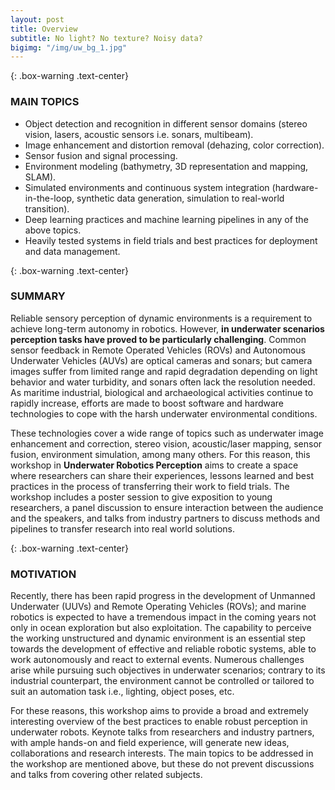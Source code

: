 ```yaml
---
layout: post
title: Overview
subtitle: No light? No texture? Noisy data?
bigimg: "/img/uw_bg_1.jpg"
---
```


{: .box-warning .text-center}
### MAIN TOPICS
* Object detection and recognition in different sensor domains (stereo vision, lasers, acoustic sensors i.e. sonars, multibeam).
* Image enhancement and distortion removal (dehazing, color correction).
* Sensor fusion and signal processing.
* Environment modeling (bathymetry, 3D representation and mapping, SLAM).
* Simulated environments and continuous system integration (hardware-in-the-loop, synthetic data generation, simulation to real-world transition).
* Deep learning practices and machine learning pipelines in any of the above topics.
* Heavily tested systems in field trials and best practices for deployment and data management.

{: .box-warning .text-center}
### SUMMARY
Reliable sensory perception of dynamic environments is a requirement to achieve long-term autonomy in robotics. However, **in underwater scenarios perception tasks have proved to be particularly challenging**. Common sensor feedback in Remote Operated Vehicles (ROVs) and Autonomous Underwater Vehicles (AUVs) are optical cameras and sonars; but camera images suffer from limited range and rapid degradation depending on light behavior and water turbidity, and sonars often lack the resolution needed. As maritime industrial, biological and archaeological activities continue to rapidly increase, efforts are made to boost software and hardware technologies to cope with the harsh underwater environmental conditions.

These technologies cover a wide range of topics such as underwater image enhancement and correction, stereo vision, acoustic/laser mapping, sensor fusion, environment simulation, among many others. For this reason, this workshop in **Underwater Robotics Perception** aims to create a space where researchers can share their experiences, lessons learned and best practices in the process of transferring their work to field trials. The workshop includes a poster session to give exposition to young researchers, a panel discussion to ensure interaction between the audience and the speakers, and talks from industry partners to discuss methods and pipelines to transfer research into real world solutions. 

{: .box-warning .text-center}
### MOTIVATION
Recently, there has been rapid progress in the development of Unmanned Underwater (UUVs) and Remote Operating Vehicles (ROVs); and marine robotics is expected to have a tremendous impact in the coming years not only in ocean exploration but also exploitation. The capability to perceive the working unstructured and dynamic environment is an essential step towards the development of effective and reliable robotic systems, able to work autonomously and react to external events. Numerous challenges arise while pursuing such objectives in underwater scenarios; contrary to its industrial counterpart, the environment cannot be controlled or tailored to suit an automation task i.e., lighting, object poses, etc.

For these reasons, this workshop aims to provide a broad and extremely interesting overview of the best practices to enable robust perception in underwater robots. Keynote talks from researchers and industry partners, with ample hands-on and field experience, will generate new ideas, collaborations and research interests. The main topics to be addressed in the workshop are mentioned above, but these do not prevent discussions and talks from covering other related subjects.


